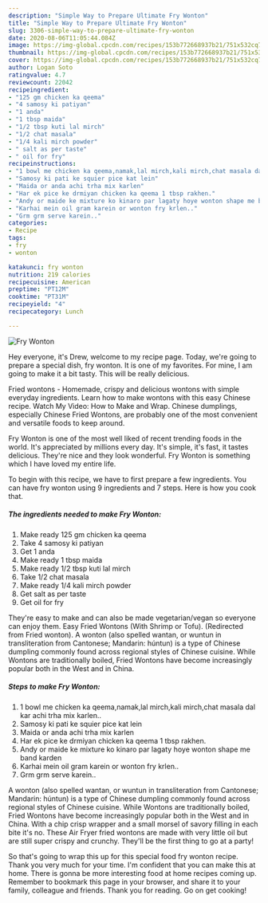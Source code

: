 ```yaml
---
description: "Simple Way to Prepare Ultimate Fry Wonton"
title: "Simple Way to Prepare Ultimate Fry Wonton"
slug: 3306-simple-way-to-prepare-ultimate-fry-wonton
date: 2020-08-06T11:05:44.084Z
image: https://img-global.cpcdn.com/recipes/153b772668937b21/751x532cq70/fry-wonton-recipe-main-photo.jpg
thumbnail: https://img-global.cpcdn.com/recipes/153b772668937b21/751x532cq70/fry-wonton-recipe-main-photo.jpg
cover: https://img-global.cpcdn.com/recipes/153b772668937b21/751x532cq70/fry-wonton-recipe-main-photo.jpg
author: Logan Soto
ratingvalue: 4.7
reviewcount: 22042
recipeingredient:
- "125 gm chicken ka qeema"
- "4 samosy ki patiyan"
- "1 anda"
- "1 tbsp maida"
- "1/2 tbsp kuti lal mirch"
- "1/2 chat masala"
- "1/4 kali mirch powder"
- " salt as per taste"
- " oil for fry"
recipeinstructions:
- "1 bowl me chicken ka qeema,namak,lal mirch,kali mirch,chat masala dal kar achi trha mix karlen.."
- "Samosy ki pati ke squier pice kat lein"
- "Maida or anda achi trha mix karlen"
- "Har ek pice ke drmiyan chicken ka qeema 1 tbsp rakhen."
- "Andy or maide ke mixture ko kinaro par lagaty hoye wonton shape me band karden"
- "Karhai mein oil gram karein or wonton fry krlen.."
- "Grm grm serve karein.."
categories:
- Recipe
tags:
- fry
- wonton

katakunci: fry wonton 
nutrition: 219 calories
recipecuisine: American
preptime: "PT12M"
cooktime: "PT31M"
recipeyield: "4"
recipecategory: Lunch

---
```



![Fry Wonton](https://img-global.cpcdn.com/recipes/153b772668937b21/751x532cq70/fry-wonton-recipe-main-photo.jpg)

Hey everyone, it's Drew, welcome to my recipe page. Today, we're going to prepare a special dish, fry wonton. It is one of my favorites. For mine, I am going to make it a bit tasty. This will be really delicious.

Fried wontons - Homemade, crispy and delicious wontons with simple everyday ingredients. Learn how to make wontons with this easy Chinese recipe. Watch My Video: How to Make and Wrap. Chinese dumplings, especially Chinese Fried Wontons, are probably one of the most convenient and versatile foods to keep around.

Fry Wonton is one of the most well liked of recent trending foods in the world. It's appreciated by millions every day. It's simple, it's fast, it tastes delicious. They're nice and they look wonderful. Fry Wonton is something which I have loved my entire life.


To begin with this recipe, we have to first prepare a few ingredients. You can have fry wonton using 9 ingredients and 7 steps. Here is how you cook that.

<!--inarticleads1-->

##### The ingredients needed to make Fry Wonton:

1. Make ready 125 gm chicken ka qeema
1. Take 4 samosy ki patiyan
1. Get 1 anda
1. Make ready 1 tbsp maida
1. Make ready 1/2 tbsp kuti lal mirch
1. Take 1/2 chat masala
1. Make ready 1/4 kali mirch powder
1. Get  salt as per taste
1. Get  oil for fry


They&#39;re easy to make and can also be made vegetarian/vegan so everyone can enjoy them. Easy Fried Wontons (With Shrimp or Tofu). (Redirected from Fried wonton). A wonton (also spelled wantan, or wuntun in transliteration from Cantonese; Mandarin: húntun) is a type of Chinese dumpling commonly found across regional styles of Chinese cuisine. While Wontons are traditionally boiled, Fried Wontons have become increasingly popular both in the West and in China. 

<!--inarticleads2-->

##### Steps to make Fry Wonton:

1. 1 bowl me chicken ka qeema,namak,lal mirch,kali mirch,chat masala dal kar achi trha mix karlen..
1. Samosy ki pati ke squier pice kat lein
1. Maida or anda achi trha mix karlen
1. Har ek pice ke drmiyan chicken ka qeema 1 tbsp rakhen.
1. Andy or maide ke mixture ko kinaro par lagaty hoye wonton shape me band karden
1. Karhai mein oil gram karein or wonton fry krlen..
1. Grm grm serve karein..


A wonton (also spelled wantan, or wuntun in transliteration from Cantonese; Mandarin: húntun) is a type of Chinese dumpling commonly found across regional styles of Chinese cuisine. While Wontons are traditionally boiled, Fried Wontons have become increasingly popular both in the West and in China. With a chip crisp wrapper and a small morsel of savory filling in each bite it&#39;s no. These Air Fryer fried wontons are made with very little oil but are still super crispy and crunchy. They&#39;ll be the first thing to go at a party! 

So that's going to wrap this up for this special food fry wonton recipe. Thank you very much for your time. I'm confident that you can make this at home. There is gonna be more interesting food at home recipes coming up. Remember to bookmark this page in your browser, and share it to your family, colleague and friends. Thank you for reading. Go on get cooking!
